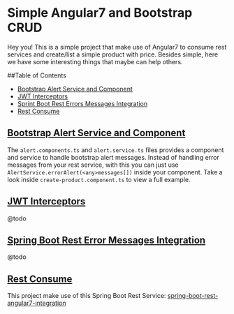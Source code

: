 
# Simple Angular7 and Bootstrap CRUD

Hey you! This is a simple project that make use of Angular7 to consume rest services and create/list a simple product with price. Besides simple, here we have some interesting things that maybe can help others.

##Table of Contents
- [Bootstrap Alert Service and Component](#bootstrap-alert)
- [JWT Interceptors](#jwt)
- [Sprint Boot Rest Errors Messages Integration](#spring-boot)
- [Rest Consume](#rest-consume)

## <a href="#bootstrap-alert">Bootstrap Alert Service and Component</a>
The `alert.components.ts` and `alert.service.ts` files provides a component and service to handle bootstrap alert messages.  Instead of handling error messages from your rest service, with this you can just use `AlertService.errorAlert(<any>messages[])` inside your component. Take a look inside `create-product.component.ts` to view a full example.

## <a href="#jwt">JWT Interceptors</a>
@todo

## <a href="#spring-boot">Spring Boot Rest Error Messages Integration</a>

@todo

## <a href="#rest-consume">Rest Consume</a>
This project make use of this Spring Boot Rest Service: 
<a href="http://github.com/pedrovitorlima/spring-boot-rest-angular7-integration">spring-boot-rest-angular7-integration</a>